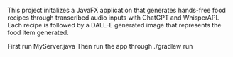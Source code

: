 This project initalizes a JavaFX application that generates hands-free food recipes through transcribed audio inputs with ChatGPT and WhisperAPI.
Each recipe is followed by a DALL-E generated image that represents the food item generated.

First run MyServer.java
Then run the app through ./gradlew run
